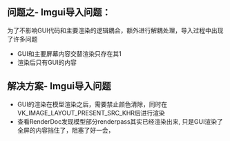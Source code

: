 
## 问题之- Imgui导入问题：
为了不影响GUI代码和主要渲染的逻辑耦合，额外进行解耦处理，导入过程中出现了许多问题
- GUI和主要屏幕内容交替渲染只存在其1
- 渲染后只有GUI的内容
## 解决方案- Imgui导入问题
- GUI的渲染在模型渲染之后，需要禁止颜色清除，同时在VK_IMAGE_LAYOUT_PRESENT_SRC_KHR后进行渲染
- 查看RenderDoc发现模型部分renderpass其实已经渲染出来, 只是GUI渲染了全屏的内容挡住了，阻塞了好一会，

